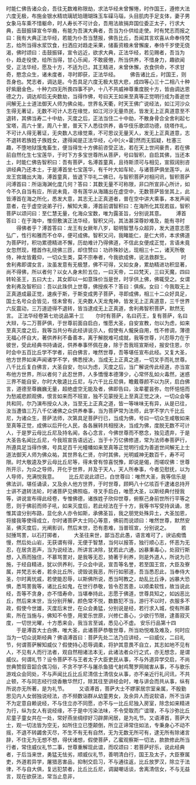 <!-- { "loadSidebar": true } -->
时能仁佛告诸众会，吾往无数难称限劫，求法华经未曾懈惓，时作国王，遵修大法六度无极，布施金银水精琉璃琥珀珊瑚珠玉车磲马瑙，头目肌肉手足支体，妻子男女象马车乘不惜躯命，时人寿长不可计会，吾用法故捐弃国位委正太子，行求大典，击鼓振铎宣令华裔，有能为吾演大典者，吾当为仆供给走使。时有梵志而报之曰：我有大典正法华经，若能为仆吾当慧报，佛告比丘，吾闻其言欢喜从命奉侍梵志，给所当得水浆饮食，扫洒应对趋走采果，储畜资粮未曾懈废，奉侍千岁使无侥渴，佛时颂曰：击鼓振铎，宣令远近，欲求大典，正法华经，若见赐者，吾当为仆，趋走役使，给所当得，甘心乐闻，不敢疲倦，所当供养，不惜身力，趣欲闻受，正法华经，愿及十方，不适为已，其王精进，未曾休懈，衣食供命，不求甘奇，愍念众生，诸未度者，寻时即获，正法华经。
　　佛告诸比丘，时国王，则吾身也。梵志者，调达是。今吾具足六度无极大慈大悲，成四等心三十二相八十种好紫磨金色，十种力四无所畏四事不护，十八不共威神尊重度脱十方，皆由调达恩德之力，调达却后无央数劫，当得作佛，号曰天王如来至真等正觉明行成为善逝世间解无上士道法御天人师为佛众祐，世界名天衢，时天王佛广说经法，如江河沙众生得无著证，无数不可计人志在缘觉，如江河沙无量烝民，皆发无上正真道意至不退转，其佛当寿二十中劫，灭度之后，正法当住二十中劫，不散身骨合全舍利起七宝塔，高六十里，周八十里，普天下人悉往供养，香华伎乐歌颂功德，绕塔作礼，不可计人得无著证，无央数人志缘觉乘，不可思议无量天人，发无上正真道意，志不退转若族姓子族姓女，逮得闻是正法华经，心中[火+霍]然而无狐疑，杜塞三趣，不堕地狱饿鬼畜生，便当得生十方佛前咨受正法，若在天上世间豪贵，若在佛前自然化生七宝莲华，于时下方多宝世尊所从菩萨，号曰智积，自启其佛，当还本土，时能仁佛告智积曰：吾有菩萨，名溥首童真，且待斯须可与相见，宣叙阔别咨讲经典乃还本土，于是溥首坐七宝莲华，有千叶大如车轮，与诸菩萨俱坐莲华，从龙王宫踊出大海，溥首童真，皆退下华礼二佛已，与智积菩萨对相问讯，智积菩萨问溥首曰：所诣海渊化度几何？答曰：其数无量不可称限，非口所宣非心所计，如今不久自当有应，所说未竟，寻有莲华从海踊出在虚空中，无数菩萨皆坐其上，此皆溥首在海之所化，悉发大意，其志无上正真道者，普在空中讲大乘事，本发声闻意者，在于虚空说弟子行，解知大乘，溥首前谓智积曰：在海所化其现若兹，智积菩萨以颂问曰：至仁慧无量，化海众宝数，唯为露圣旨，分别说其意。
　　溥首答曰：在于海中，惟但敷演正法华经，智积又问，其法甚深尊妙难及，能有寻时
　　得佛者乎？溥首答曰：龙王有女厥年八岁，聪明智慧与众超异，发大道意志愿弘广，性行和雅而不仓卒，便可成佛。智积又问，我睹能仁，是仁大师，本求佛道为菩萨时，积功累德精进不懈，历劫难计乃得佛道，不信此女便成正觉，言语未竟女忽然现，稽首作礼绕佛三匝，却住赞曰：功祚殊妙达，现相三十二，诸天所敬侍，神龙皆戴仰，一切众生类，莫不宗奉者，今我欲成佛，说法救群生。
　　时舍利弗即谓女言，汝虽发意有无极慧，佛不可得，又如女身，累劫精进功积显著，尚不得佛，所以者何？以女人身未阶五位，一曰天帝，二曰梵天，三曰天魔，四曰转轮圣王，五曰大士，其女即以一如意珠价当是世，时孚供上佛，佛辄受之。女谓舍利弗及智积曰：吾以此珠供上世尊，佛授疾不？答曰：俱疾。女曰：今我取无上正真道成最正觉，速疾于斯，于斯变成男子菩萨，寻即成佛，相三十二众好具足，国土名号众会皆见，怪未曾有，无央数人天龙鬼神，皆发无上正真道意，三千世界六反震动，三万道迹得不退转，皆当逮成无上正真道，舍利弗智积菩萨，默然无言。
正法华经卷第七劝说品第十三
　　尔时有菩萨，名曰药王，复有菩萨，名曰大辩，与二万菩萨俱，于世尊前面自启白，惟愿大圣，自安宣教，勿以为虑，如来至真灭度之后，我等当共分布此经讲说示人，假使有人儱戾自用，性不修调，薄德无福心怀自大，著供养利不备善本，离于解脱难可成就，我等世尊，兴忍辱力在于彼世，受此经典书持诵说，供养奉事怀佩在身，除于吾我班宣斯经，报安住恩，尔时会中五百比丘学不学者，前白佛言，唯然世尊，吾等堪任宣布此经。又复大圣，他方世界如来声闻诸学不学，佛悉授决，当成无上正真之道，一切叉手而礼世尊。八千比丘复白佛言，大圣自安，勿以为虑，灭度之后，当广解说传此经道，亦当宣布他方世界，所以者何？此忍世界，人多憍慢本德薄少，心常怀乱如火毒然，迷惑三界不能自安，尔时大敬逵比丘尼，与六千比丘尼俱，瞻戴尊颜不以为厌，启白佛言，道德至尊巍巍无量，超绝虚空无能及者，佛即告曰，汝辈瞿昙弥，勿怀悒悒而为愁戚悲颜观佛，恨言如来而不班宣，独不见蒙授无上至真正觉之决，一切众会等共和同，尔乃演布授众人决，当至无上正真之道，皆一等味味无有异，从是已往，汝当遭值三万八千亿诸佛之众供养奉事，当为菩萨常为法师，此学不学六千比丘尼，为诸众生，菩萨法师，次第具足菩萨行已，当成为佛，号曰一切众生咸敬如来至真等正觉，成佛以后开化人民，各各展转共相授决，当成为佛，度脱无数不可计人，于是罗云母比丘尼及持名闻，各心念言，今佛世尊而不愍念，独见遗弃，于是大圣告名闻比丘尼，今我班宣告语远近，当于十万亿佛修道，常为法师奉菩萨行，所遵具足当得作佛，号具足百千光幢幡如来至真等正觉明行成为善逝世间解无上士道法御天人师为佛众祐，其世界名仁贤，尔时其佛，光明威神无数百千，寿不可限。时大敬逵及罗云母比丘尼等，得未曾有惊喜悦豫，即说是偈，而嗟叹佛：世尊所开示，为众之导师，开化于世界，并及于天人，天人所奉事，今者见慰抚，以为人导师，充满悦我意。
　　比丘尼说此颂已，白世尊曰：唯然大圣，我等信乐是佛法训，堪任诵读，又及余人他方世界，于时世尊，顾眄八十亿垓百千逮诸总持开士讲不退转法轮，时诸菩萨见佛照临，寻叉手启白，唯愿大圣，以斯经典付授我等，讲说宣布得此经卷，专惟佛德，诸族姓子欣仰世尊，俯察己身前世所行平等之愿，则于佛前而师子吼，如来灭度后，若此经法在于十方，我等书写受持讽诵，思惟其谊分别布路，显化余人亦令如斯，承佛圣旨，我之朋党处殊异土，大圣加恩，将接我等使得成立，尔时诸菩萨大士同心等意，佛前而说颂曰：唯然世尊，默然安圣，佛灭度后，光阐影训，然后末世，恐有患难，当普班宣，分别说之。
　　若挝捶骂詈，以石打掷者，
　　大圣往来世，鄙当忍此愚，语言难可了，谀谄痴憍慢，然后处山岩，无获谓有得，无便于智慧，当何以报答，独行顺心志，怀恶为无忍，在居贪恶声，当为说经法，所讲言决除，犹若此六通，凶暴秉毒心，处寂行斯想，入燕而独住，不慕骂詈对，是我等无忍，猗著于利养，则是外道人，所说为已施，于经自精进，犹以供养利，于众会中说，宣吾等名誉，若至国王宫，大臣及寮属，并梵志长者，若余比丘所，谤毁说我恶，所行如邪道，吾当悉忍此，当奉侍大圣，尔时离忧戚，若使能忍辱，以斯佛所说，悉当呵教之，劫乱比丘诤，凶暴大恐惧，悉骂詈我等，诸比丘如鬼，在世行恭敬，皆令忍苦患，以顺柔软性，故当说此经，吾等不贪身，亦不惜寿命，当堪奉持此，志愿于佛道，世尊具知之，如凶恶比丘，然后来末世，当分别开解，颜色常不悦，数数犯不当，游行不以时，衣服多不政，假使今世雄，灭度后末世，在众会勇猛，分别说是经，若行求入城，傥有所慕索，所在当施与，佛知不令堕，用爱乐世原，兴修仁善心，少欲行节限，逮善寂灭度，一切世光曜，十方悉来会，我当言至诚，悉见心不虚。
安乐行品第十四
　　于是溥首大士白佛，唯大圣，此诸菩萨恭敬世尊，所当劝悦难及难及，何时应当为一切众说斯经典？佛语溥首曰：菩萨先处二法乃应讲经，一曰威仪，二曰礼节，何谓菩萨解知威仪？假使持心忍辱调柔，将护其意畏不自立，其志如地不见有人，不见有人而行法者，观自然相诸法本无，此诸法者众行之式，亦无想念，是谓威仪。何谓礼节？设令菩萨不与王者太子大臣吏民从事，不与外道异学交启，不尚世典赞叙音韶合偶习俗，不贪不学不与屠杀鱼猎弋射鸡鹜罗网贼害从事，不与歌乐游戏众会同处，不与声闻比丘比丘尼清信士清信女从事，亦不亲近行礼问讯，不共止顿，不与同志经行烧香散华然灯，除其往至讲经会时，唯与讲会而共从事，纵有所说亦无所著，是为礼节。
　　又语溥首，菩萨大士不嫪家居宗室亲属，不殷勤思见内人女弱独说经法，亦不频数诣群从幼童男女，及余异人而说软语，所不当讲不为定意自赖说经，不与住立亦不同愿，亦不与一比丘尼独入房室，除念如来精进为行，纵为女人有说经缘，不于是中污染法味，不令受取而广谊理，不与沙弥比丘尼童子童女共在一处，常好燕坐绸缪好习辟屏闲居，是为礼节。又语溥首，菩萨大士，观一切法皆为空无，如所住立已堕颠倒，所立正谛常住如法，专秉身心不动不摇，不退不转蠲舍灭尽，不生不有无有自然，无为无数无所可有，逮无所有除诸言辞，不住无为无想不想，得伏诸想，假使菩萨，乙蜜观察斯一切法，款款修此所当行者，常住威仪礼节二事，世尊重解现此谊，而叹颂曰：若菩萨好乐，说此经典者，于后当来世，勇猛无怯劣，顺威仪礼节，善明清白行，国王及太子，大臣寮属吏，外道若异学，屠猎恶害品，抑制交启习，不与通往返，比丘放罗汉，除立于法律，不与自大俱，复远犯禁者，比丘比丘尼，调譺嘲话谈，舍离清信女，不与无益言，现在欲获法，常当止息非，
